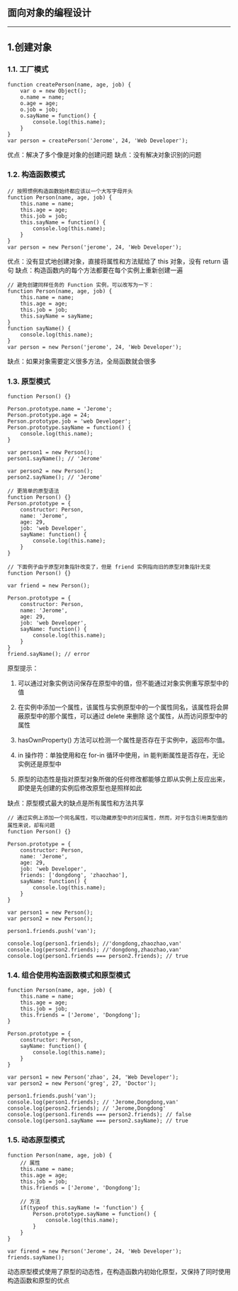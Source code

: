 ## 面向对象的编程设计

------

## 1.创建对象

### 1.1. 工厂模式

```
function createPerson(name, age, job) {
	var o = new Object();
	o.name = name;
	o.age = age;
	o.job = job;
	o.sayName = function() {
		console.log(this.name);
	}
}
var person = createPerson('Jerome', 24, 'Web Developer');
```
优点：解决了多个像是对象的创建问题
缺点：没有解决对象识别的问题

### 1.2. 构造函数模式

```
// 按照惯例构造函数始终都应该以一个大写字母开头
function Person(name, age, job) {
	this.name = name;
	this.age = age;
	this.job = job;
	this.sayName = function() {
		console.log(this.name);
	}
}
var person = new Person('jerome', 24, 'Web Developer');
```
优点：没有显式地创建对象，直接将属性和方法赋给了 this 对象，没有 return 语句
缺点：构造函数内的每个方法都要在每个实例上重新创建一遍

```
// 避免创建同样任务的 Function 实例，可以改写为一下：
function Person(name, age, job) {
	this.name = name;
	this.age = age;
	this.job = job;
	this.sayName = sayName;
}
function sayName() {
	console.log(this.name);
}
var person = new Person('jerome', 24, 'Web Developer');
```
缺点：如果对象需要定义很多方法，全局函数就会很多

### 1.3. 原型模式

```
function Person() {}

Person.prototype.name = 'Jerome';
Person.prototype.age = 24;
Person.prototype.job = 'web Developer';
Person.prototype.sayName = function() {
	console.log(this.name);
}

var person1 = new Person();
person1.sayName(); // 'Jerome'

var person2 = new Person();
person2.sayName(); // 'Jerome' 

// 更简单的原型语法
function Person() {}
Person.prototype = {
	constructor: Person,
	name: 'Jerome',
	age: 29,
	job: 'web Developer',
	sayName: function() {
		console.log(this.name);
	}
}

// 下面例子由于原型对象指针改变了，但是 friend 实例指向旧的原型对象指针无变
function Person() {}

var friend = new Person();

Person.prototype = {
	constructor: Person,
	name: 'Jerome',
	age: 29,
	job: 'web Developer',
	sayName: function() {
		console.log(this.name);
	}
}
friend.sayName(); // error
```

原型提示：

1. 可以通过对象实例访问保存在原型中的值，但不能通过对象实例重写原型中的值

2. 在实例中添加一个属性，该属性与实例原型中的一个属性同名，该属性将会屏蔽原型中的那个属性，可以通过 delete 来删除 这个属性，从而访问原型中的属性

3. hasOwnProperty() 方法可以检测一个属性是否存在于实例中，返回布尔值。

4. in 操作符：单独使用和在 for-in 循环中使用，in 能判断属性是否存在，无论实例还是原型中

5. 原型的动态性是指对原型对象所做的任何修改都能够立即从实例上反应出来，即使是先创建的实例后修改原型也是照样如此

缺点：原型模式最大的缺点是所有属性和方法共享
```
// 通过实例上添加一个同名属性，可以隐藏原型中的对应属性，然而，对于包含引用类型值的属性来说，却有问题
function Person() {}

Person.prototype = {
	constructor: Person,
	name: 'Jerome',
	age: 29,
	job: 'web Developer',
	friends: ['dongdong', 'zhaozhao'],
	sayName: function() {
		console.log(this.name);
	}
}

var person1 = new Person();
var person2 = new Person();

person1.friends.push('van');

console.log(person1.friends); //'dongdong,zhaozhao,van'
console.log(person2.friends); //'dongdong,zhaozhao,van'
console.log(person1.friends === person2.friends); // true
```

### 1.4. 组合使用构造函数模式和原型模式

```
function Person(name, age, job) {
	this.name = name;
	this.age = age;
	this.job = job;
	this.friends = ['Jerome', 'Dongdong'];
}

Person.prototype = {
	constructor: Person,
	sayName: function() {
		console.log(this.name);
	}
}

var person1 = new Person('zhao', 24, 'Web Developer');
var person2 = new Person('greg', 27, 'Doctor');

person1.friends.push('van');
console.log(person1.friends); // 'Jerome,Dongdong,van'
console.log(perosn2.friends); // 'Jerome,Dongdong'
console.log(person1.firends === person2.friends); // false
console.log(person1.sayName === person2.sayName); // true
```

### 1.5. 动态原型模式
```
function Person(name, age, job) {
	// 属性
	this.name = name;
	this.age = age;
	this.job = job;
	this.friends = ['Jerome', 'Dongdong'];

	// 方法
	if(typeof this.sayName != 'function') {
		Person.prototype.sayName = function() {
			console.log(this.name);
		}
	}
}

var firend = new Person('Jerome', 24, 'Web Developer');
friends.sayName();
```

动态原型模式使用了原型的动态性，在构造函数内初始化原型，又保持了同时使用构造函数和原型的优点